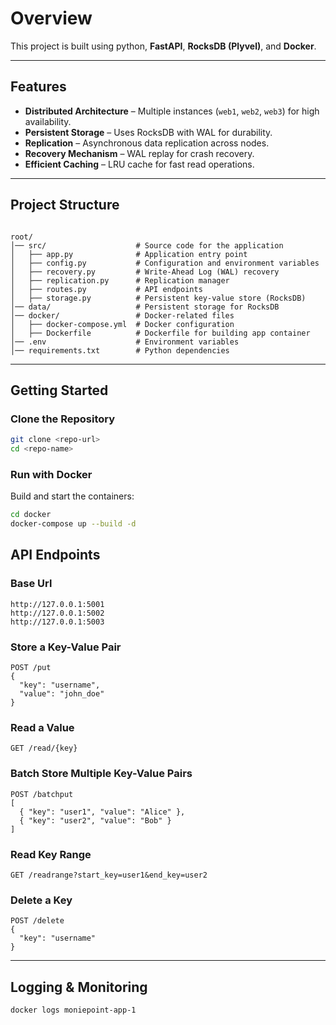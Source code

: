 # Overview

This project is built using python, **FastAPI**, **RocksDB (Plyvel)**, and **Docker**.

---

## Features

- **Distributed Architecture** – Multiple instances (`web1`, `web2`, `web3`) for high availability.
- **Persistent Storage** – Uses RocksDB with WAL for durability.
- **Replication** – Asynchronous data replication across nodes.
- **Recovery Mechanism** – WAL replay for crash recovery.
- **Efficient Caching** – LRU cache for fast read operations.

---

## Project Structure

```

root/
│── src/                    # Source code for the application
│   ├── app.py              # Application entry point
│   ├── config.py           # Configuration and environment variables
│   ├── recovery.py         # Write-Ahead Log (WAL) recovery
│   ├── replication.py      # Replication manager
│   ├── routes.py           # API endpoints
│   ├── storage.py          # Persistent key-value store (RocksDB)
│── data/                   # Persistent storage for RocksDB
│── docker/                 # Docker-related files
│   ├── docker-compose.yml  # Docker configuration
│   ├── Dockerfile          # Dockerfile for building app container
│── .env                    # Environment variables
│── requirements.txt        # Python dependencies

```

---

## Getting Started

### Clone the Repository

```sh
git clone <repo-url>
cd <repo-name>
```

### Run with Docker

Build and start the containers:

```sh
cd docker
docker-compose up --build -d
```

## API Endpoints

### Base Url

```
http://127.0.0.1:5001
http://127.0.0.1:5002
http://127.0.0.1:5003
```

### Store a Key-Value Pair

```http
POST /put
{
  "key": "username",
  "value": "john_doe"
}
```

### Read a Value

```http
GET /read/{key}
```

### Batch Store Multiple Key-Value Pairs

```http
POST /batchput
[
  { "key": "user1", "value": "Alice" },
  { "key": "user2", "value": "Bob" }
]
```

### Read Key Range

```http
GET /readrange?start_key=user1&end_key=user2
```

### Delete a Key

```http
POST /delete
{
  "key": "username"
}
```

---

## Logging & Monitoring

```sh
docker logs moniepoint-app-1
```

